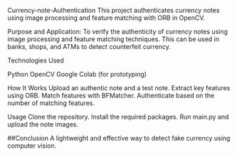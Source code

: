 Currency-note-Authentication
This project authenticates currency notes using image processing and feature matching with ORB in OpenCV.

Purpose and Application:
To verify the authenticity of currency notes using image processing and feature matching techniques. This can be used in banks, shops, and ATMs to detect counterfeit currency.

Technologies Used

Python
OpenCV
Google Colab (for prototyping)

How It Works
Upload an authentic note and a test note.
Extract key features using ORB.
Match features with BFMatcher.
Authenticate based on the number of matching features.

Usage
Clone the repository.
Install the required packages.
Run main.py and upload the note images.

##Conclusion
A lightweight and effective way to detect fake currency using computer vision.

